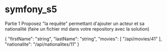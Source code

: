 # symfony_s5

Partie 1 
Proposez "la requête" permettant d'ajouter un acteur et sa nationalité (faire un fichier md dans votre repository avec la solution)

{
  "firstName": "string",
  "lastName": "string",
  "movies": [
    "/api/movies/41"
  ],
  "nationalite": "/api/nationalites/11"
}
